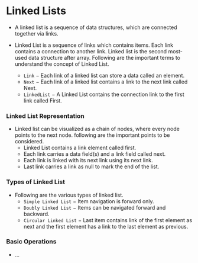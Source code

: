 # Linked Lists

- A linked list is a sequence of data structures, which are connected together via links.

- Linked List is a sequence of links which contains items. Each link contains a connection to another link. Linked list is the second most-used data structure after array. Following are the important terms to understand the concept of Linked List.
  - `Link` − Each link of a linked list can store a data called an element.
  - `Next` − Each link of a linked list contains a link to the next link called Next.
  - `LinkedList` − A Linked List contains the connection link to the first link called First.
  
### Linked List Representation

- Linked list can be visualized as a chain of nodes, where every node points to the next node. following are the important points to be considered.
  - Linked List contains a link element called first.
  - Each link carries a data field(s) and a link field called next.
  - Each link is linked with its next link using its next link.
  - Last link carries a link as null to mark the end of the list.
  
### Types of Linked List

- Following are the various types of linked list.
  - `Simple Linked List` − Item navigation is forward only.
  - `Doubly Linked List` − Items can be navigated forward and backward.
  - `Circular Linked List` − Last item contains link of the first element as next and the first element has a link to the last element as previous.
  
### Basic Operations

- ...
